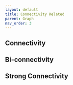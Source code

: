 ```yaml
---
layout: default
title: Connectivity Related
parent: Graph
nav_order: 3
---
```


## Connectivity

## Bi-connectivity

## Strong Connectivity

